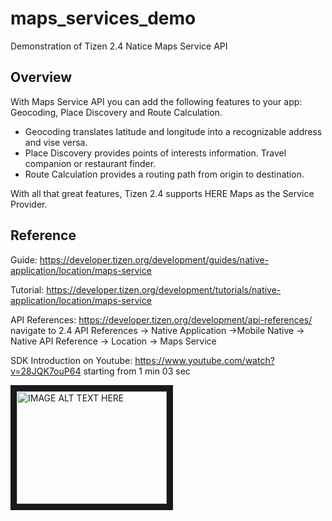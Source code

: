 # maps_services_demo
Demonstration of Tizen 2.4 Natice Maps Service API

Overview
--------
With Maps Service API you can add the following features to your app: Geocoding, Place Discovery and Route Calculation.
 * Geocoding translates latitude and longitude into a recognizable address and vise versa.
 * Place Discovery provides points of interests information. Travel companion or restaurant finder.
 * Route Calculation provides a routing path from origin to destination.

With all that great features, Tizen 2.4 supports HERE Maps as the Service Provider.


Reference
---------

Guide: https://developer.tizen.org/development/guides/native-application/location/maps-service

Tutorial: https://developer.tizen.org/development/tutorials/native-application/location/maps-service

API References: https://developer.tizen.org/development/api-references/ navigate to 2.4 API References -> Native Application ->Mobile Native -> Native API Reference -> Location -> Maps Service

SDK Introduction on Youtube: https://www.youtube.com/watch?v=28JQK7ouP64 starting from 1 min 03 sec

<a href="http://www.youtube.com/watch?feature=player_embedded&v=28JQK7ouP64
" target="_blank"><img src="http://img.youtube.com/vi/28JQK7ouP64/0.jpg" 
alt="IMAGE ALT TEXT HERE" width="240" height="180" border="10" /></a>
